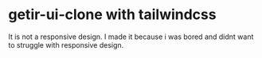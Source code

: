 # getir-ui-clone with tailwindcss
It is not a responsive design. I made it because i was bored and didnt want to struggle with responsive design.

